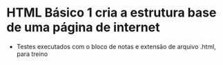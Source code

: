 # HTML Básico 1 cria a estrutura base de uma página de internet
 - Testes executados com o bloco de notas e extensão de arquivo .html, para treino